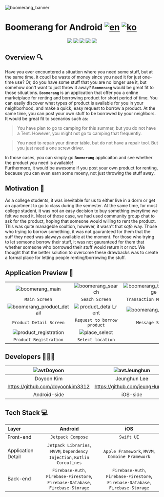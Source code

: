 ![boomerang_banner](https://github.com/2023-Summer-Project/Boomerang-Android/assets/61890844/b4425d15-adb4-465e-88f8-5641fd97077b)
# Boomerang for Android [![en](https://img.shields.io/badge/lang-en-red.svg)](https://github.com/2023-Summer-Project/Boomerang-Android/blob/main/README.md) [![ko](https://img.shields.io/badge/lang-ko-blue.svg)](https://github.com/2023-Summer-Project/Boomerang-Android/blob/main/README-ko.md)
<div align="center">
  <img src="https://img.shields.io/badge/Android-3DDC84?style=for-the-badge&logo=Android&logoColor=white">
  <img src="https://img.shields.io/badge/Jetpack Compose-4285F4?style=for-the-badge&logo=Jetpack Compose&logoColor=white">
  <img src="https://img.shields.io/badge/Firebase-FFCA28?style=for-the-badge&logo=Firebase&logoColor=white">
  <img src="https://img.shields.io/badge/Naver Open SDK-03C75A?style=for-the-badge&logo=Naver&logoColor=white">
  <img src="https://img.shields.io/badge/Kotlin-7F52FF?style=for-the-badge&logo=Kotlin&logoColor=white">
</div>

## Overview 🔍
Have you ever encountered a situation where you need some stuff, but at the same time, it coudl be waste of money since you need it for just one-time use? 
Or, do you have some stuff that you are no longer use it, but somehow don't want to just throw it away? **`Boomerang`** would be great fit to those situations. 
**`Boomerang`** is an application that offer you a online marketplace for renting and borrowing product for short period of time. You can easily discover what types
of product is available for you in your neighborhood, and make a quick, easy request to borrow a product. At the same time, you can post your own stuff to be borrowed by 
your neighbors. It would be great fit to scenarios such as:
> You have plan to go to camping for this summer, but you do not have a Tent. However, you might not go to camping that frequently.

> You need to repair your dinner table, but do not have a repair tool. But you just need a one screw driver.

In those cases, you can simply go **`Boomerang`** applicaiton and see whether the product you need is available!  
Furthermore, it would be awesome if you post your own product for renting, because you can even earn some moeny, not just throwing the stuff away.  

## Motivation 💪
As a college students, it was inevitable for us to either live in a dorm or get an apartment to go to class during the semester. At the same time, for most college student,
it was not an easy decision to buy something everytime we felt we need it. Most of those case, we had used community group chat to ask for the product, hoping that someone would 
willing to rent the product. This was quite manageble soultion, however, it wasn't that *safe* way. Those who trying to borrow something, it was not gauranteed for them that the suff
they need was alaways available at the moment. For those who trying to let someone borrow their stuff, it was not gauranteed for them that whether someone who borrowed their stuff would return 
it or not. We thought that the better solution to overcome these drawbacks was to create a formal place for letting people renting/borrowing the stuff.  

## Application Preview 📱
|  | | |
|:---:|:---:|:---:|
|![boomerang_main](https://github.com/2023-Summer-Project/Boomerang-Android/assets/61890844/6845e1ef-6f80-4f9e-84e6-3c8fbb52d945)|![boomerang_search](https://github.com/2023-Summer-Project/Boomerang-Android/assets/61890844/a19ca1fc-80e7-41aa-b12a-26cc7144cae4)|![boomerang_trans_manage](https://github.com/2023-Summer-Project/Boomerang-Android/assets/61890844/3a203157-cfae-48c3-a2eb-ea4629f8f499)|
|`Main Screen`|`Seach Screen`|`Transaction Management`|
|![boomerang_product_detail](https://github.com/2023-Summer-Project/Boomerang-Android/assets/61890844/8d9736d1-16eb-4149-9c29-ef612d29d7bc)|![product_detail_rent](https://github.com/2023-Summer-Project/Boomerang-Android/assets/61890844/f7543fcf-c61b-4d3b-85fa-9f8233979083)|![boomerang_message](https://github.com/2023-Summer-Project/Boomerang-Android/assets/61890844/38fd499d-6fa7-4202-9091-51a9bc998b63)|
|`Product Detail Screen`|`Request to borrow product`|`Message Screen`|
|![product_registration](https://github.com/2023-Summer-Project/Boomerang-Android/assets/61890844/9f1f51aa-8e00-4b8b-bbbf-da4c7926185e)|![place_select](https://github.com/2023-Summer-Project/Boomerang-Android/assets/61890844/77fc582e-8dc6-4a74-9fcb-e4b7ab092da6)||
|`Product Registration`|`Select location`||


## Developers 🙋‍♂️🙋
|![avtDoyoon](https://avatars.githubusercontent.com/u/61890844?v=4)|![avtJeunghun](https://avatars.githubusercontent.com/u/103043741?v=4)|
|:---:|:---:|
|Doyoon Kim|Jeunghun Lee|
|https://github.com/doyoonkim3312|https://github.com/jeungHunLee|
|Android-side|iOS-side|

## Tech Stack 💻
|Layer|Android|iOS|
|:---|:---:|:---:|
|Front-end|`Jetpack Compose`|`Swift UI`|
|Application Detail|`Jetpack Libraries`, `MVVM`, `Dependency Injection`, `Kotlin Coroutines`| `Apple Framework`, `MVVM`, `Combine Framework`|
|Back-end|`Firebase-Auth`, `Firebase-Firestore`, `Firebase-Database`, `Firebase-Storage`|`Firebase-Auth`, `Firebase-Firestore`, `Firebase-Database`, `Firebase-Storage`|
